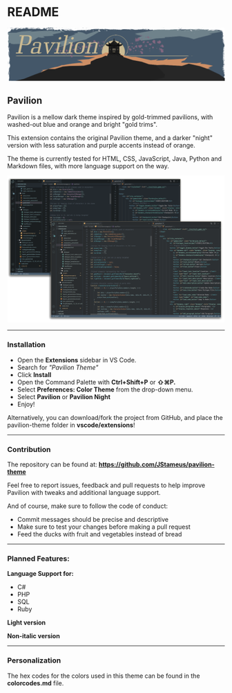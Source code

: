 # README

<img src="pavilion_banner.png" alt="Pavilion Theme Banner"></img>

## Pavilion
Pavilion is a mellow dark theme inspired by gold-trimmed pavilions, with washed-out blue and orange and bright "gold trims".

This extension contains the original Pavilion theme, and a darker "night" version with less saturation and purple accents instead of orange.

The theme is currently tested for HTML, CSS, JavaScript, Java, Python and Markdown files, with more language support on the way. 

<img src="pavilion_preview.png" alt="Pavilion Theme preview">

---

### Installation
- Open the **Extensions** sidebar in VS Code.
- Search for *"Pavilion Theme"*
- Click **Install**
- Open the Command Palette with **Ctrl+Shift+P** or **⇧⌘P.**
- Select **Preferences: Color Theme** from the drop-down menu.
- Select **Pavilion** or **Pavilion Night**
- Enjoy!

Alternatively, you can download/fork the project from GitHub, and place the pavilion-theme folder in **vscode/extensions**!

---

### Contribution
The repository can be found at: **https://github.com/JStameus/pavilion-theme**

Feel free to report issues, feedback and pull requests to help improve Pavilion with tweaks and additional language support. 

And of course, make sure to follow the code of conduct:

- Commit messages should be precise and descriptive
- Make sure to test your changes before making a pull request
- Feed the ducks with fruit and vegetables instead of bread  

---

### Planned Features:
**Language Support for:**
- C#
- PHP
- SQL
- Ruby

**Light version**

**Non-italic version**

---

### Personalization
The hex codes for the colors used in this theme can be found in the **colorcodes.md** file. 
